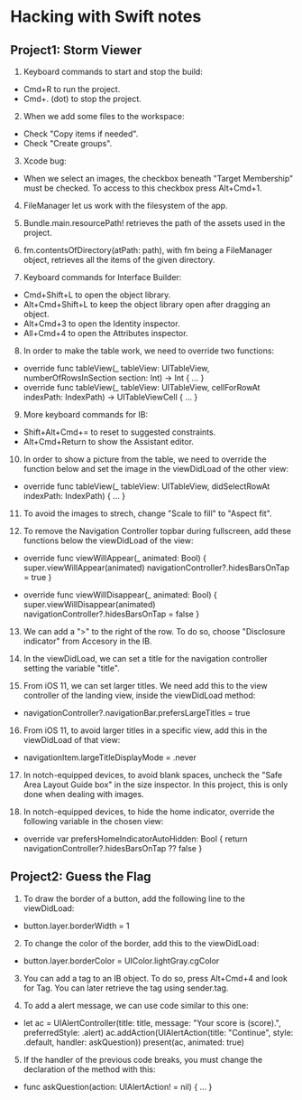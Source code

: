 # Hacking with Swift notes

## Project1: Storm Viewer

1. Keyboard commands to start and stop the build:
- Cmd+R to run the project.
- Cmd+. (dot) to stop the project.

2. When we add some files to the workspace:
- Check "Copy items if needed".
- Check "Create groups".

3. Xcode bug:
- When we select an images, the checkbox beneath "Target Membership" must be checked. To access to this checkbox press Alt+Cmd+1.

4. FileManager let us work with the filesystem of the app.

5. Bundle.main.resourcePath! retrieves the path of the assets used in the project.

6. fm.contentsOfDirectory(atPath: path), with fm being a FileManager object, retrieves all the items of the given directory.

7. Keyboard commands for Interface Builder:
- Cmd+Shift+L to open the object library.
- Alt+Cmd+Shift+L to keep the object library open after dragging an object.
- Alt+Cmd+3 to open the Identity inspector.
- All+Cmd+4 to open the Attributes inspector.

8. In order to make the table work, we need to override two functions:
- override func tableView(_ tableView: UITableView, numberOfRowsInSection section: Int) -> Int { ... } 
- override func tableView(_ tableView: UITableView, cellForRowAt indexPath: IndexPath) -> UITableViewCell { ... }

9. More keyboard commands for IB:
- Shift+Alt+Cmd+= to reset to suggested constraints.
- Alt+Cmd+Return to show the Assistant editor.

10. In order to show a picture from the table, we need to override the function below and set the image in the viewDidLoad of the other view:
- override func tableView(_ tableView: UITableView, didSelectRowAt indexPath: IndexPath) { ... }

11. To avoid the images to strech, change "Scale to fill" to "Aspect fit".

12. To remove the Navigation Controller topbar during fullscreen, add these functions below the viewDidLoad of the view:
- override func viewWillAppear(_ animated: Bool) {
        super.viewWillAppear(animated)
        navigationController?.hidesBarsOnTap = true
    }
    
- override func viewWillDisappear(_ animated: Bool) {
        super.viewWillDisappear(animated)
        navigationController?.hidesBarsOnTap = false
    }

13. We can add a ">" to the right of the row. To do so, choose "Disclosure indicator" from Accesory in the IB.

14. In the viewDidLoad, we can set a title for the navigation controller setting the variable "title".

15. From iOS 11, we can set larger titles. We need add this to the view controller of the landing view, inside the viewDidLoad method:
- navigationController?.navigationBar.prefersLargeTitles = true

16. From iOS 11, to avoid larger titles in a specific view, add this in the viewDidLoad of that view:
- navigationItem.largeTitleDisplayMode = .never

17. In notch-equipped devices, to avoid blank spaces, uncheck the "Safe Area Layout Guide box" in the size inspector. In this project, this is only done when dealing with images.

18. In notch-equipped devices, to hide the home indicator, override the following variable in the chosen view:
- override var prefersHomeIndicatorAutoHidden: Bool {
        return navigationController?.hidesBarsOnTap ?? false
    }

## Project2: Guess the Flag

1. To draw the border of a button, add the following line to the viewDidLoad:
- button.layer.borderWidth = 1

2. To change the color of the border, add this to the viewDidLoad:
- button.layer.borderColor = UIColor.lightGray.cgColor

3. You can add a tag to an IB object. To do so, press Alt+Cmd+4 and look for Tag. You can later retrieve the tag using sender.tag.

4. To add a alert message, we can use code similar to this one:
- let ac = UIAlertController(title: title, message: "Your score is \(score).", preferredStyle: .alert)
ac.addAction(UIAlertAction(title: "Continue", style: .default, handler: askQuestion))
present(ac, animated: true)

5. If the handler of the previous code breaks, you must change the declaration of the method with this:
- func askQuestion(action: UIAlertAction! = nil) { ... }
